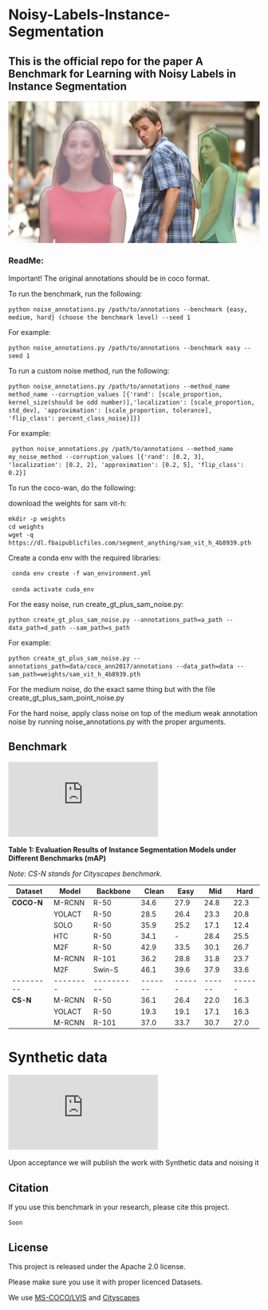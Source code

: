 # Noisy-Labels-Instance-Segmentation
## This is the official repo for the paper A Benchmark for Learning with Noisy Labels in Instance Segmentation

![paper meme](https://github.com/mkimhi/noisy_labels/blob/main/meme.jpg)

### ReadMe:
Important! The original annotations should be in coco format.

To run the benchmark, run the following:
```
python noise_annotations.py /path/to/annotations --benchmark {easy, medium, hard} (choose the benchmark level) --seed 1
```

For example:
```
python noise_annotations.py /path/to/annotations --benchmark easy --seed 1
```


To run a custom noise method, run the following:
```
python noise_annotations.py /path/to/annotations --method_name method_name --corruption_values [{'rand': [scale_proportion, kernel_size(should be odd number)],'localization': [scale_proportion, std_dev], 'approximation': [scale_proportion, tolerance], 'flip_class': percent_class_noise}]}]
```

For example:
```
 python noise_annotations.py /path/to/annotations --method_name my_noise_method --corruption_values [{'rand': [0.2, 3], 'localization': [0.2, 2], 'approximation': [0.2, 5], 'flip_class': 0.2}]
```

To run the coco-wan, do the following:

download the weights for sam vit-h:
```
mkdir -p weights
cd weights
wget -q https://dl.fbaipublicfiles.com/segment_anything/sam_vit_h_4b8939.pth
```
Create a conda env with the required libraries:
```
 conda env create -f wan_environment.yml

 conda activate cuda_env
```

For the easy noise, run create_gt_plus_sam_noise.py:
```
python create_gt_plus_sam_noise.py --annotations_path=a_path --data_path=d_path --sam_path=s_path
```

For example:
```
python create_gt_plus_sam_noise.py --annotations_path=data/coco_ann2017/annotations --data_path=data --sam_path=weights/sam_vit_h_4b8939.pth
```

For the medium noise, do the exact same thing but with the file create_gt_plus_sam_point_noise.py


For the hard noise, apply class noise on top of the medium weak annotation noise by running noise_annotations.py with the proper arguments.




## Benchmark
![image](https://github.com/mkimhi/noisy_labels/blob/main/chicken.pdf)



**Table 1: Evaluation Results of Instance Segmentation Models under Different Benchmarks (mAP)**

*Note: CS-N stands for Cityscapes benchmark.*

| Dataset | Model  | Backbone | Clean | Easy | Mid  | Hard |
|---------|--------|----------|-------|------|------|------|
| **COCO-N** | M-RCNN | R-50     | 34.6  | 27.9 | 24.8 | 22.3 |
|         | YOLACT | R-50     | 28.5  | 26.4 | 23.3 | 20.8 |
|         | SOLO   | R-50     | 35.9  | 25.2 | 17.1 | 12.4 |
|         | HTC    | R-50     | 34.1  | -    | 28.4 | 25.5 |
|         | M2F    | R-50     | 42.9  | 33.5 | 30.1 | 26.7 |
|         | M-RCNN | R-101    | 36.2  | 28.8 | 31.8 | 23.7 |
|         | M2F    | Swin-S   | 46.1  | 39.6 | 37.9 | 33.6 |
|---------|--------|----------|-------|------|------|------|
| **CS-N** | M-RCNN | R-50     | 36.1  | 26.4 | 22.0 | 16.3 |
|         | YOLACT | R-50     | 19.3  | 19.1 | 17.1 | 16.3 |
|         | M-RCNN | R-101    | 37.0  | 33.7 | 30.7 | 27.0 |

# Synthetic data
![image](https://github.com/mkimhi/noisy_labels/blob/main/viper.pdf)

Upon acceptance we will publish the work with Synthetic data and noising it


## Citation


If you use this benchmark in your research, please cite this project.


```
Soon
```


## License

This project is released under the Apache 2.0 license.


Please make sure you use it with proper licenced Datasets.

We use [MS-COCO/LVIS](https://cocodataset.org/#termsofuse) and [Cityscapes](https://www.cityscapes-dataset.com/license/)



